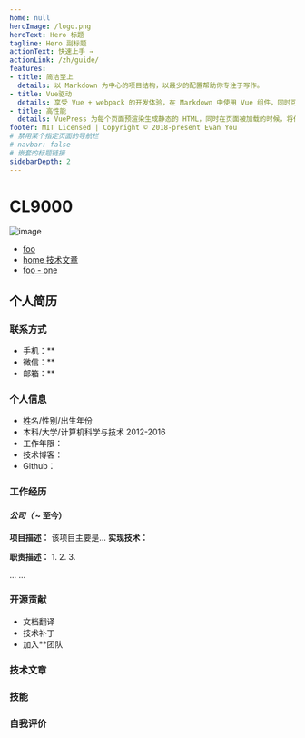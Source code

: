 ```yaml
---
home: null
heroImage: /logo.png
heroText: Hero 标题
tagline: Hero 副标题
actionText: 快速上手 →
actionLink: /zh/guide/
features:
- title: 简洁至上
  details: 以 Markdown 为中心的项目结构，以最少的配置帮助你专注于写作。
- title: Vue驱动
  details: 享受 Vue + webpack 的开发体验，在 Markdown 中使用 Vue 组件，同时可以使用 Vue 来开发自定义主题。
- title: 高性能
  details: VuePress 为每个页面预渲染生成静态的 HTML，同时在页面被加载的时候，将作为 SPA 运行。
footer: MIT Licensed | Copyright © 2018-present Evan You
# 禁用某个指定页面的导航栏
# navbar: false
# 嵌套的标题链接
sidebarDepth: 2
---
```



# CL9000

![image](logo.png)

- [foo](/foo/) <!-- 跳转到 foo 文件夹的 index.html -->
- [home 技术文章](./#技术文章) <!-- 跳转到 foo/index.html 的特定标题位置 -->
- [foo - one](../foo/one.md) <!-- 具体文件可以使用 .md 结尾（推荐） -->


## 个人简历


### 联系方式
- 手机：**
- 微信：**
- 邮箱：**

### 个人信息
 - 姓名/性别/出生年份
 - 本科/大学/计算机科学与技术 2012-2016
 - 工作年限：
 - 技术博客：
 - Github：

### 工作经历
#### ***公司（*** ~ 至今）
**项目描述：** 
该项目主要是...
**实现技术：**

**职责描述：**
1. 
2. 
3. 

... ...

### 开源贡献
* 文档翻译
* 技术补丁
* 加入**团队

### 技术文章

### 技能

### 自我评价

